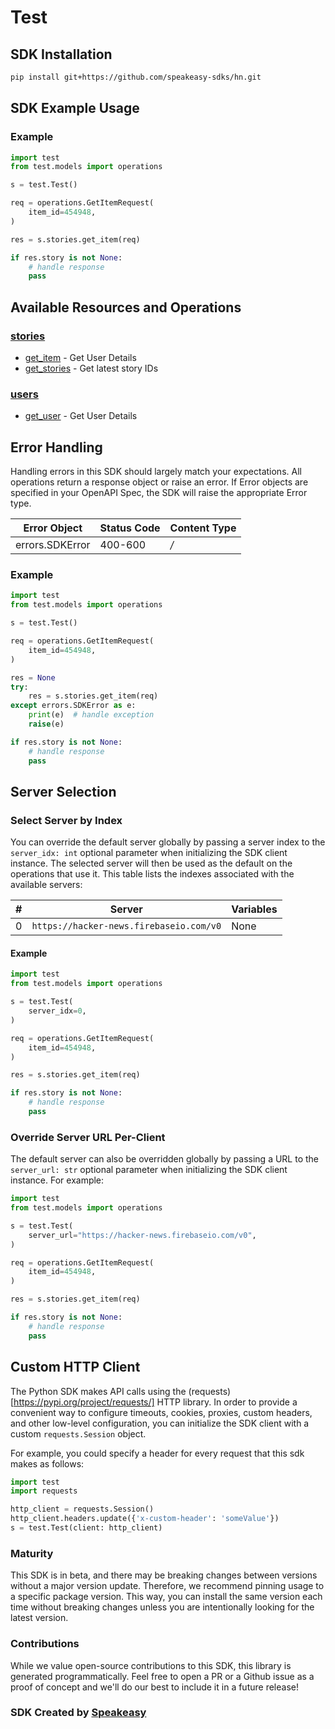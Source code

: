 # Test

<!-- Start SDK Installation [installation] -->
## SDK Installation

```bash
pip install git+https://github.com/speakeasy-sdks/hn.git
```
<!-- End SDK Installation [installation] -->

<!-- Start SDK Example Usage [usage] -->
## SDK Example Usage

### Example

```python
import test
from test.models import operations

s = test.Test()

req = operations.GetItemRequest(
    item_id=454948,
)

res = s.stories.get_item(req)

if res.story is not None:
    # handle response
    pass
```
<!-- End SDK Example Usage [usage] -->

<!-- Start Available Resources and Operations [operations] -->
## Available Resources and Operations

### [stories](docs/sdks/stories/README.md)

* [get_item](docs/sdks/stories/README.md#get_item) - Get User Details
* [get_stories](docs/sdks/stories/README.md#get_stories) - Get latest story IDs

### [users](docs/sdks/users/README.md)

* [get_user](docs/sdks/users/README.md#get_user) - Get User Details
<!-- End Available Resources and Operations [operations] -->







<!-- Start Error Handling [errors] -->
## Error Handling

Handling errors in this SDK should largely match your expectations.  All operations return a response object or raise an error.  If Error objects are specified in your OpenAPI Spec, the SDK will raise the appropriate Error type.

| Error Object    | Status Code     | Content Type    |
| --------------- | --------------- | --------------- |
| errors.SDKError | 400-600         | */*             |

### Example

```python
import test
from test.models import operations

s = test.Test()

req = operations.GetItemRequest(
    item_id=454948,
)

res = None
try:
    res = s.stories.get_item(req)
except errors.SDKError as e:
    print(e)  # handle exception
    raise(e)

if res.story is not None:
    # handle response
    pass
```
<!-- End Error Handling [errors] -->



<!-- Start Server Selection [server] -->
## Server Selection

### Select Server by Index

You can override the default server globally by passing a server index to the `server_idx: int` optional parameter when initializing the SDK client instance. The selected server will then be used as the default on the operations that use it. This table lists the indexes associated with the available servers:

| # | Server | Variables |
| - | ------ | --------- |
| 0 | `https://hacker-news.firebaseio.com/v0` | None |

#### Example

```python
import test
from test.models import operations

s = test.Test(
    server_idx=0,
)

req = operations.GetItemRequest(
    item_id=454948,
)

res = s.stories.get_item(req)

if res.story is not None:
    # handle response
    pass
```


### Override Server URL Per-Client

The default server can also be overridden globally by passing a URL to the `server_url: str` optional parameter when initializing the SDK client instance. For example:
```python
import test
from test.models import operations

s = test.Test(
    server_url="https://hacker-news.firebaseio.com/v0",
)

req = operations.GetItemRequest(
    item_id=454948,
)

res = s.stories.get_item(req)

if res.story is not None:
    # handle response
    pass
```
<!-- End Server Selection [server] -->



<!-- Start Custom HTTP Client [http-client] -->
## Custom HTTP Client

The Python SDK makes API calls using the (requests)[https://pypi.org/project/requests/] HTTP library.  In order to provide a convenient way to configure timeouts, cookies, proxies, custom headers, and other low-level configuration, you can initialize the SDK client with a custom `requests.Session` object.

For example, you could specify a header for every request that this sdk makes as follows:
```python
import test
import requests

http_client = requests.Session()
http_client.headers.update({'x-custom-header': 'someValue'})
s = test.Test(client: http_client)
```
<!-- End Custom HTTP Client [http-client] -->

<!-- Placeholder for Future Speakeasy SDK Sections -->



### Maturity

This SDK is in beta, and there may be breaking changes between versions without a major version update. Therefore, we recommend pinning usage
to a specific package version. This way, you can install the same version each time without breaking changes unless you are intentionally
looking for the latest version.

### Contributions

While we value open-source contributions to this SDK, this library is generated programmatically.
Feel free to open a PR or a Github issue as a proof of concept and we'll do our best to include it in a future release!

### SDK Created by [Speakeasy](https://docs.speakeasyapi.dev/docs/using-speakeasy/client-sdks)
